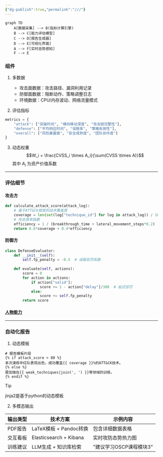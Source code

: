 ```yaml
---
{"dg-publish":true,"permalink":"///"}
---
```


```mermaid
graph TD
    A[数据采集] --> B(指标计算引擎)
    B --> C[能力评估模型]
    C --> D[报告生成器]
    D --> E[可视化界面]
    A --> F[实时态势感知]
    F --> E
```

### 组件
1. 多数据
   - 攻击面数据：攻击路径、漏洞利用记录
   - 防御面数据：阻断动作、策略调整日志
   - 环境数据：CPU/内存波动、网络流量模式

2. 评估指标
```python
metrics = {
    "attack": ["突破时间", "横向移动深度", "攻击链完整性"],
    "defense": ["平均响应时间", "误报率", "策略有效性"],
    "overall": ["风险暴露面", "安全成熟度", "团队协作度"]
}
```

3. 动态权重
   $$W_i = \frac{CVSS_i \times A_i}{\sum(CVSS \times A)}$$
其中 $A_i$ 为资产价值系数
---
### 评估细节
#### 攻击方
```python
def calculate_attack_score(attack_log):
    # 基于ATT&CK框架的战术覆盖度
    coverage = len(set(log["technique_id"] for log in attack_log)) / 180  # MITRE总技术数
    # 攻击效率指数
    efficiency = 1 / (breakthrough_time + lateral_movement_steps*0.2)
    return 0.6*coverage + 0.4*efficiency
```

#### 防御方
```python
class DefenseEvaluator:
    def __init__(self):
        self.fp_penalty = -0.5  # 误报惩罚系数
        
    def evaluate(self, actions):
        score = 0
        for action in actions:
            if action["valid"]:
                score += 1 - action["delay"]/300  # 延迟惩罚
            else:
                score += self.fp_penalty
        return score
```

#### [人物能力](人物能力.md)
---
### 自动化报告

1. 动态模板
```jinja2
# 报告模板片段
{% if attack_score > 80 %}
本次演练中红队表现出色，成功覆盖{{ coverage }}%的ATT&CK技术。
{% else %}
需加强在{{ weak_techniques|join(', ') }}等领域的训练。
{% endif %}
```
>[!tip]
>jinja2是基于python的动态模板

2. 多模态输出

|输出类型|技术方案|示例内容|
|---|---|---|
|PDF报告|LaTeX模板 + Pandoc转换|包含详细数据表格|
|交互看板|Elasticsearch + Kibana|实时攻防态势热力图|
|训练建议|LLM生成 + 知识库检索|"建议学习OSCP课程模块3"|